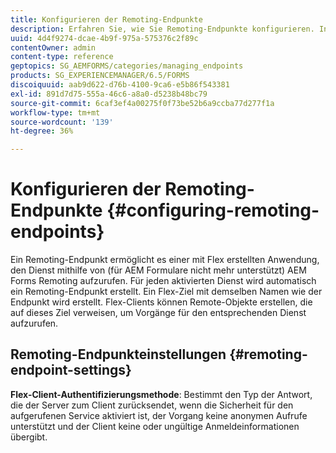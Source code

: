 ```yaml
---
title: Konfigurieren der Remoting-Endpunkte
description: Erfahren Sie, wie Sie Remoting-Endpunkte konfigurieren. In diesem Dokument wird erläutert, wie Sie mit Flex erstellte Anwendungen aktivieren, um den Dienst mithilfe des AEM Forms Remoting aufzurufen.
uuid: 4d4f9274-dcae-4b9f-975a-575376c2f89c
contentOwner: admin
content-type: reference
geptopics: SG_AEMFORMS/categories/managing_endpoints
products: SG_EXPERIENCEMANAGER/6.5/FORMS
discoiquuid: aab9d622-d76b-4100-9ca6-e5b86f543381
exl-id: 891d7d75-555a-46c6-a8a0-d5238b48bc79
source-git-commit: 6caf3ef4a00275f0f73be52b6a9ccba77d277f1a
workflow-type: tm+mt
source-wordcount: '139'
ht-degree: 36%

---
```


# Konfigurieren der Remoting-Endpunkte {#configuring-remoting-endpoints}

Ein Remoting-Endpunkt ermöglicht es einer mit Flex erstellten Anwendung, den Dienst mithilfe von (für AEM Formulare nicht mehr unterstützt) AEM Forms Remoting aufzurufen. Für jeden aktivierten Dienst wird automatisch ein Remoting-Endpunkt erstellt. Ein Flex-Ziel mit demselben Namen wie der Endpunkt wird erstellt. Flex-Clients können Remote-Objekte erstellen, die auf dieses Ziel verweisen, um Vorgänge für den entsprechenden Dienst aufzurufen.

## Remoting-Endpunkteinstellungen {#remoting-endpoint-settings}

**Flex-Client-Authentifizierungsmethode**: Bestimmt den Typ der Antwort, die der Server zum Client zurücksendet, wenn die Sicherheit für den aufgerufenen Service aktiviert ist, der Vorgang keine anonymen Aufrufe unterstützt und der Client keine oder ungültige Anmeldeinformationen übergibt.
